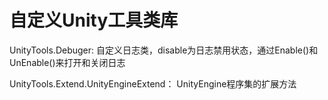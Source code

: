 # 自定义Unity工具类库
UnityTools.Debuger:
自定义日志类，disable为日志禁用状态，通过Enable()和UnEnable()来打开和关闭日志

UnityTools.Extend.UnityEngineExtend：
UnityEngine程序集的扩展方法
